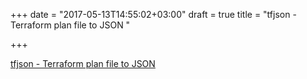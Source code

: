 +++
date = "2017-05-13T14:55:02+03:00"
draft = true
title = "tfjson - Terraform plan file to JSON "

+++

<p><a href="https://t.co/cb0QgJMd9P">tfjson - Terraform plan file to JSON </a></p>